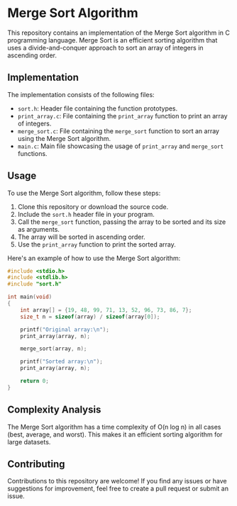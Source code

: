 # Merge Sort Algorithm

This repository contains an implementation of the Merge Sort algorithm in C programming language. Merge Sort is an efficient sorting algorithm that uses a divide-and-conquer approach to sort an array of integers in ascending order.

## Implementation

The implementation consists of the following files:

- `sort.h`: Header file containing the function prototypes.
- `print_array.c`: File containing the `print_array` function to print an array of integers.
- `merge_sort.c`: File containing the `merge_sort` function to sort an array using the Merge Sort algorithm.
- `main.c`: Main file showcasing the usage of `print_array` and `merge_sort` functions.

## Usage

To use the Merge Sort algorithm, follow these steps:

1. Clone this repository or download the source code.
2. Include the `sort.h` header file in your program.
3. Call the `merge_sort` function, passing the array to be sorted and its size as arguments.
4. The array will be sorted in ascending order.
5. Use the `print_array` function to print the sorted array.

Here's an example of how to use the Merge Sort algorithm:

```c
#include <stdio.h>
#include <stdlib.h>
#include "sort.h"

int main(void)
{
    int array[] = {19, 48, 99, 71, 13, 52, 96, 73, 86, 7};
    size_t n = sizeof(array) / sizeof(array[0]);

    printf("Original array:\n");
    print_array(array, n);

    merge_sort(array, n);

    printf("Sorted array:\n");
    print_array(array, n);

    return 0;
}
```
## Complexity Analysis
The Merge Sort algorithm has a time complexity of O(n log n) in all cases (best, average, and worst). This makes it an efficient sorting algorithm for large datasets.

## Contributing
Contributions to this repository are welcome! If you find any issues or have suggestions for improvement, feel free to create a pull request or submit an issue.